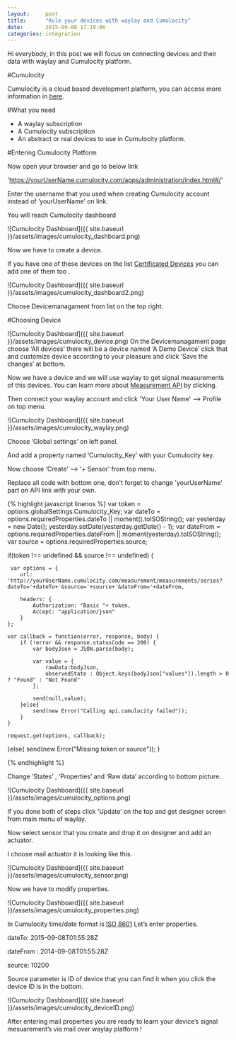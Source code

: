 ```yaml
---
layout:     post
title:      "Rule your devices with waylay and Cumulocity"
date:       2015-09-08 17:19:06
categories: integration
---
```

Hi everybody, in this post we will focus on connecting devices and their data with waylay and Cumulocity platform.

#Cumulocity

Cumulocity is a cloud based development platform, you can access more information in [here](http://cumulocity.com/about/).

#What you need

* A waylay subscription
* A Cumulocity subscription
* An abstract or real devices to use in Cumulocity platform.

#Entering Cumulocity Platform

Now open your browser and go to below link

'https://yourUserName.cumulocity.com/apps/administration/index.html#/'

Enter the username that you used when creating Cumulocity account instead of ‘yourUserName’ on link.

You will reach Cumulocity dashboard

![Cumulocity Dashboard]({{ site.baseurl }}/assets/images/cumulocity_dashboard.png)


Now we have to create a device.

If you have one of these devices on the list [Certificated Devices](https://www.cumulocity.com/dev-center/) you can add one of them too .

![Cumulocity Dashboard]({{ site.baseurl }}/assets/images/cumulocity_dashboard2.png)

Choose Devicemanagament from list on the top right.

#Choosing Device

![Cumulocity Dashboard]({{ site.baseurl }}/assets/images/cumulocity_device.png)
On the Devicemanagament page choose ‘All devices’ there will be a device named ‘A Demo Device’ click that and customize device according to your pleasure and click ‘Save the changes’ at bottom.

Now we have a device and we will use waylay to get signal measurements of this devices.
 You can learn more about [Measurement API](http://www.cumulocity.com/guides/reference/measurements/) by clicking.

Then connect your waylay account and click 'Your User Name' --> Profile on top menu.

![Cumulocity Dashboard]({{ site.baseurl }}/assets/images/cumulocity_waylay.png)

Choose ‘Global settings’ on left panel.

And add a property named ‘Cumulocity_Key’ with your Cumulocity key.

Now choose ‘Create’ --> ‘+ Sensor’ from top menu.

Replace all code with bottom one, don't forget to change 'yourUserName' part on API link with your own.

{% highlight javascript linenos %}
var token = options.globalSettings.Cumulocity_Key;
var dateTo = options.requiredProperties.dateTo || moment().toISOString();
var yesterday = new Date();
yesterday.setDate(yesterday.getDate() - 1);
var dateFrom = options.requiredProperties.dateFrom || moment(yesterday).toISOString();
var source = options.requiredProperties.source;

if(token !== undefined && source !== undefined)
{

     var options = {
        url: 'http://yourUserName.cumulocity.com/measurement/measurements/series?dateTo='+dateTo+'&source='+source+'&dateFrom='+dateFrom,

        headers: {
            Authorization: "Basic "+ token,
            Accept: "application/json"
        }
    };

    var callback = function(error, response, body) {
        if (!error && response.statusCode == 200) {
            var bodyJson = JSON.parse(body);

            var value = {
                rawData:bodyJson,
                observedState : Object.keys(bodyJson["values"]).length > 0 ? "Found" : "Not Found"
            };

            send(null,value);
        }else{
            send(new Error("Calling api.cumulocity failed"));
        }
    }

    request.get(options, callback);
}else{
    send(new Error("Missing token or source"));
}

{% endhighlight %}

Change ‘States’ , ‘Properties’ and ‘Raw data’ according to bottom picture.

![Cumulocity Dashboard]({{ site.baseurl }}/assets/images/cumulocity_options.png)

If you done both of steps click ‘Update’ on the top and get designer screen from main menu of waylay.

Now select sensor that you create and drop it on designer and add an actuator.

I choose mail actuator it is looking like this.

![Cumulocity Dashboard]({{ site.baseurl }}/assets/images/cumulocity_sensor.png)

Now we have to modify properties.

![Cumulocity Dashboard]({{ site.baseurl }}/assets/images/cumulocity_properties.png)

In Cumulocity time/date format is [ISO 8601](https://en.wikipedia.org/wiki/ISO_8601)
Let’s enter properties.

dateTo: 2015-09-08T01:55:28Z

dateFrom : 2014-09-08T01:55:28Z

source: 10200

Source parameter is ID of device that you can find it when you click the device ID is in the bottom.

![Cumulocity Dashboard]({{ site.baseurl }}/assets/images/cumulocity_deviceID.png)

After entering mail properties you are ready to learn your device’s signal mesuarement’s via mail over waylay platform !
